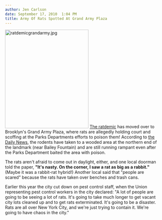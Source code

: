 ```yaml
---
author: Jen Carlson
date: September 17, 2010  1:04 PM
title: Army Of Rats Spotted At Grand Army Plaza
---
```


<p><span class="mt-enclosure mt-enclosure-image" style="display: inline;"> <img alt="ratdemicgrandarmy.jpg" src="https://web.archive.org/web/20110706133534im_/http://gothamist.com/attachments/arts_jen/ratdemicgrandarmy.jpg" width="275" height="325" class="image-left"> </span><a href="https://web.archive.org/web/20110706133534/http://gothamist.com/tags/ratdemic">The ratdemic</a> has moved over to Brooklyn&apos;s Grand Army Plaza, where rats are allegedly holding court and scoffing at the Parks Departments efforts to poison them! According to <a href="https://web.archive.org/web/20110706133534/http://www.nydailynews.com/ny_local/2010/09/17/2010-09-17_rats_havin_grand_time.html">the Daily News</a>, the rodents have taken to a wooded area at the northern end of the landmark (near Bailey Fountain) and are still running rampant even after the Parks Department baited the area with poison. </p>

<p>The rats aren&apos;t afraid to come out in daylight, either, and one local doorman told the paper, <strong>&quot;It&apos;s nasty. On the corner, I saw a rat as big as a rabbit.&quot;</strong> (Maybe it was a rabbit-rat hybrid!) Another local said that &quot;people are scared&quot; because the rats have taken over benches and trash cans. </p>

<p>Earlier this year the city cut down on pest control staff, when the Union representing pest control workers in the city declared: &quot;A lot of people are going to be seeing a lot of rats. It&apos;s going to take much longer to get vacant city lots cleaned up and to get rats exterminated. It&apos;s going to be a disaster. Rats are all over New York City, and we&apos;re just trying to contain it. We&apos;re going to have chaos in the city.&quot;</p>
